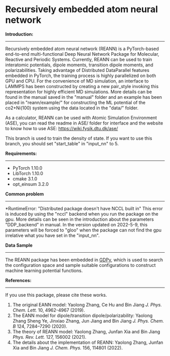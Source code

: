 Recursively embedded atom neural network 
=================================================
**Introduction:**
___________________________
  Recursively embedded atom neural network (REANN) is a PyTorch-based end-to-end multi-functional Deep Neural Network Package for Molecular, Reactive and Periodic Systems. Currently, REANN can be used to train interatomic potentials, dipole moments, transition dipole moments, and polarizabilities. Taking advantage of Distributed DataParallel features embedded in PyTorch, the training process is highly parallelized on both GPU and CPU. For the convenience of MD simulation, an interface to LAMMPS has been constructed by creating a new pair_style invoking this representation for highly efficient MD simulations. More details can be found in the manual saved in the "manual" folder and an example has been placed in "reann/example/" for constructing the ML potential of the co2+Ni(100) system using the data located in the "data/" folder.
  
As a calculator, REANN can be used with Atomic Simulation Environment (ASE), you can read the readme in ASE/ folder for interface and the website to know how to use ASE:
https://wiki.fysik.dtu.dk/ase/

This branch is used to train the density of state. If you want to use this branch, you should set "start_table" in "input_nn" to 5.

**Requirements:**
___________________________________
* PyTorch 1.10.0
* LibTorch 1.10.0
* cmake 3.1.0
* opt_einsum 3.2.0

**Common problem**
___________________________________________________________
*RuntimeError: "Distributed package doesn't have NCCL built in"
This error is induced by using the "nccl" backend when you run the package on the gpu. More details can be seen in the introduction about the parameters "DDP_backend" in manual. In the version updated on 2022-5-9, this parameters will be forced to "gloo" when the package can not find the gpu irrelative what you have set in the "input_nn".

**Data Sample**
_________________________________________________________________________________________________
The REANN package has been embedded in [GDPy](https://github.com/hsulab/GDPy), which is used to search the configuration space and sample suitable configurations to construct machine learning potential functions.

**References:**
__________________________________________________
If you use this package, please cite these works.
1. The original EANN model: Yaolong Zhang, Ce Hu and Bin Jiang *J. Phys. Chem. Lett.* 10, 4962-4967 (2019).
2. The EANN model for dipole/transition dipole/polarizability: Yaolong Zhang  Sheng Ye, Jinxiao Zhang, Jun Jiang and Bin Jiang *J. Phys. Chem. B*  124, 7284–7290 (2020).
3. The theory of REANN model: Yaolong Zhang, Junfan Xia and Bin Jiang *Phys. Rev. Lett.* 127, 156002 (2021).
4. The details about the implementation of REANN: Yaolong Zhang, Junfan Xia and Bin Jiang *J. Chem. Phys.* 156, 114801 (2022).
